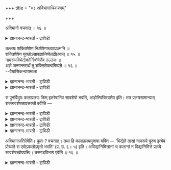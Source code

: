 +++
title = "०८ अविभागाधिकरणम्"

+++

अविभागो वचनात् ॥ १६ ॥  
<details><summary>ज्ञानानन्द-भारती - द्राविडी</summary>

अविबागो वसनात् ॥ १६ ॥
</details>

तल्लयः शक्तिशेषेण निःशेषेणाथवाऽऽत्मनि ॥  
शक्तिशेषेण युक्तोऽसावज्ञानिष्वेतदीक्षणात् ॥ १५ ॥  
नामरूपविभेदोक्तेर्निःशेषेणैव तल्लयः ॥  
अज्ञे जन्मान्तरार्थं तु शक्तिशेषत्वमिष्यते ॥ १६ ॥  
--वैयासिकन्यायमाला

<details><summary>ज्ञानानन्द-भारती - द्राविडी</summary>

परमात्माविल् अन्द लयम् ऎऩ्बदु सक्तियै मिच्चम् वैत्ता? अल्लदु मिच्चमेयिल्लामला? सक्तियै मिच्चम् वैत्तु लयम् ऎऩ्बदु ताऩ् नियायम्, अव्विदम् अक्ञाऩिगळिडत्तिल् पार्क्कप्पडुवदाल्।
</details>

<details><summary>ज्ञानानन्द-भारती - द्राविडी</summary>

नामरूबम् उडैबडुवदाग सॊल्वदाल् अन्द लयम् मिच्चमऩ्ऩियिल् ताऩ्। अक्ञाऩिगळ् विषयत्तिलो मऱु जऩ्मम् ऎडुक्क वेण्डिय तऱ्काग सक्ति मिच्चमॆऩ्ऱु ऒप्पुक् कॊळ्ळप्पडुगिऱदु।
</details>

स पुनर्विदुषः कलाप्रलयः किम् इतरेषामिव सावशेषो भवति, आहोस्विन्निरवशेष इति। तत्र प्रलयसामान्यात् शक्त्यवशेषताप्रसक्तौ ब्रवीति —

<details><summary>ज्ञानानन्द-भारती - द्राविडी</summary>

(ञाऩिगळुक्कु मुक्तियिल् ऎल्ला कलैगळुम् लयमडैयुम्बोदु अदऩ् सक्ति मिञ्जियिरुक्किऱदा अल्लदु सक्तियुडऩ् सेर्न्दु अडियोडु नासमा ऎऩ्ऱु सन्देहम्। सुषुप्ति पिरळयङ्गळिलुम् अक्ञाऩिगळ् विषयत्तिलुम् सक्ति मिञ्जियिरुप्पदाल् ञाऩिगळ् विषयत्तिलुम् अप्पडियेदाऩ् ऎऩ्ऱु पूर्वबक्षम् मिञ्जिय सक्तियिऩ् मूलम् मऱुबडियुम् पिऱवि एऱ्पडुमाऩदाल् पिऱवि यिल्लाद मुक्ति किडैयादु ऎऩ्बदु इवऩुडैय ऎण्णम्।
</details>

<details><summary>ज्ञानानन्द-भारती - द्राविडी</summary>

ञाऩत्ताल् नामरूबङ्गळ् अऴिन्दुबोवदाग सुरुदि कूऱुवदाल् सक्ति मीदमिल्लामल् ऎल्लावऱ्ऱिऱ्कुम् नासमॆऩ्ऱु सित्तान्दम्। ञाऩत्ताल् अक्ञाऩम् नसिक्कुम्बोदु अक्ञाऩत्तालेऱ्पट्ट कलैगळिऩ् सक्ति इरुक्क मुडियादु। अक्ञाऩिक्कु मऱुबिऱवि ऎडुप्पदऱ्काग सक्ति मिञ्जियिरुक्किऱदु)।
</details>

<details><summary>ज्ञानानन्द-भारती - द्राविडी</summary>

अन्द वित्वाऩुडैय कलैगळिऩ् लयम् मऱ्ऱवर्गळुक्कुप्पोल मीदमुळ्ळदागवा अल्लदु मीदिमे यिल्लाददागवा? ऎऩ्ऱाल्।
</details>

<details><summary>ज्ञानानन्द-भारती - द्राविडी</summary>

पूर्वबक्षम्: अङ्गु लयम् ऎऩ्बदु पॊदुवायि रुप्पदाल् सक्ति मीदिमिरुक्कुम् तऩ्मै, ऎऩ्ऱु वरुम् पोदु सॊल्गिऱार्।
</details>

अविभागापत्तिरेवेति। कुतः ? वचनात्। तथा हि कलाप्रलयमुक्त्वा वक्ति — ‘भिद्येते तासां नामरूपे पुरुष इत्येवं प्रोच्यते स एषोऽकलोऽमृतो भवति’ (प्र. उ. ६। ५) इति। अविद्यानिमित्तानां च कलानां न विद्यानिमित्ते प्रलये सावशेषत्वोपपत्तिः। तस्मादविभाग एवेति ॥ १६ ॥

<details><summary>ज्ञानानन्द-भारती - द्राविडी</summary>

सित्तान्दम् : पिरिविऩ्ऱि ताऩ् लयम् ऎऩ्ऱु एऩ्? वसऩत्तिऩाल् कलैगळिऩ् लयत्तै सॊल्लिविट्टु "अवैगळुडैय पॆयर्, उरुवम् नसित्तुविडुगिऩ्ऱऩ,पुरुषऩ् ऎऩ्ऱु इव्विदम् सॊल्लप्पडुगिऱदु। अन्द इवऩ् कलैयऱ्ऱवऩाय् मरणमऱ्ऱवऩाग आगिऱाऩ्” (पिरच्ऩ।VI-५) ऎऩ्ऱु सॊल्गिऱार्। अवित्यैयै कारणमायुडैय कलैगळुक्कु, वित्यैयिऩाल् एऱ्पडुम् लयत्तिल्, मीदमिरुक्कुम् तऩ्मैयुम् नियायमागादु। आगैयाल् पिरिविऩ्मैदाऩ् ऎऩ्ऱु।
</details>

